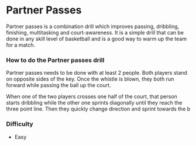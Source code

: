 
# Partner Passes

Partner passes is a combination drill which improves passing, dribbling, finishing, multitasking and court-awareness. It is a simple drill that can be done in any skill level of basketball and is a good way to warm up the team for a match.

### How to do the Partner passes drill

Partner passes needs to be done with at least 2 people. Both players stand on opposite sides of the key. Once the whistle is blown, they both run forward while passing the ball up the court.

When one of the two players crosses one half of the court, that person starts dribbling while the other one sprints diagonally until they reach the three point line. Then they quickly change direction and sprint towards the b
### Difficulty
- Easy
<!--stackedit_data:
eyJoaXN0b3J5IjpbLTE0MzMwMzk3NzVdfQ==
-->